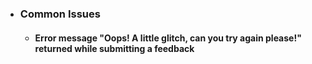 - ### Common Issues

  - #### Error message "Oops! A little glitch, can you try again please!" returned while submitting a feedback
